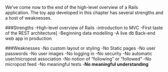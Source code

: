 We’ve come now to the end of the high-level overview of a Rails application. The toy app developed in this chapter has several strengths and a host of weaknesses.

###Strengths
-High-level overview of Rails
-introduction to MVC
-First taste of the REST architecture]
-Beginning data modelling
-A live db Back-end web app in production

###Weaknesses
-No custom layout or styling
-No Static pages
-No user passwords
-No user images
-No logging in
-No security
-No automatic user/micropost association
-No notion of “following” or “followed”
-No micropost feed
-No meaningful tests
-**No meaningful understanding**
